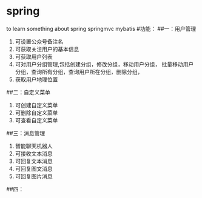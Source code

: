 # spring
to learn something about spring springmvc mybatis
#功能：
##一：用户管理
1. 可设置公众号备注名
2. 可获取关注用户的基本信息
3. 可获取用户列表
4. 可对用户分组管理,包括创建分组，修改分组，移动用户分组，
批量移动用户分组，查询所有分组，查询用户所在分组，删除分组，
5. 获取用户地理位置

##二：自定义菜单
1. 可创建自定义菜单
2. 可删除自定义菜单
3. 可查看自定义菜单

##三：消息管理
1. 智能聊天机器人
2. 可接收文本消息
3. 可回复文本消息
4. 可回复图文消息
5. 可回复图片消息

##四：


